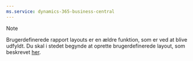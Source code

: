 ```yaml
---
ms.service: dynamics-365-business-central
---
```

> [!NOTE]
> Brugerdefinerede rapport layouts er en ældre funktion, som er ved at blive udfyldt. Du skal i stedet begynde at oprette brugerdefinerede layout, som beskrevet [her](../ui-get-started-layouts.md).